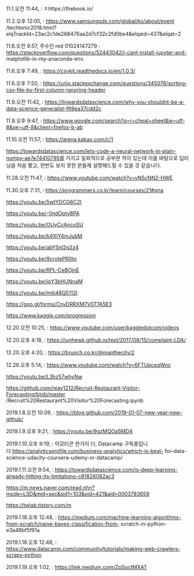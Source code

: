 11.1.오전 11:44,  : ㅈhttps://thebook.io/

11.2.오후 12:05,  : https://www.samsungsds.com/global/ko/about/event
/techtonic2018.html?elqTrackId=23ac2c1de268476aa2d7cf32c2fd0be4&elqaid=437&elqat=2

11.6.오전 9:57, 주수인 red 01024147279 : https://stackoverflow.com/questions/52443042/i-cant-install-jupyter-and-
matplotlib-in-my-anaconda-env.

11.6.오후 7:49,  : https://csvkit.readthedocs.io/en/1.0.3/

11.6.오후 7:50,  : https://unix.stackexchange.com/questions/345076/sorting-csv-file-by-first-column-ignoring-header

11.9.오전 11:42,  : https://towardsdatascience.com/why-you-shouldnt-be-a-data-science-generalist-f69ea37cdd2c

11.9.오후 9:47,  : https://www.google.com/search?q=r+cheat+sheet&ie=utf-8&oe=utf-8&client=firefox-b-ab

11.10.오전 11:57,  : https://arena.kakao.com/c/1

https://towardsdatascience.com/lets-code-a-neural-network-in-plain-numpy-ae7e74410795를 가지고 일회적으로 공부한 적이 있는데 이를 바탕으로 
딥러닝을 처음 봤고, 한번도 보지 못한 분들께 설명해드릴 수 있을 것 같습니다.

11.28.오전 11:47,  : https://www.youtube.com/watch?v=vN5cNN2-HWE

11.30.오후 7:31,  : https://programmers.co.kr/learn/courses/21#qna

https://youtu.be/5wtYDCG6C2I

https://youtu.be/-0ndOpty8PA

https://youtu.be/OUyCcAncoSU

https://youtu.be/b4XlY4mJubM

https://youtu.be/abYSnl2q2z4

https://youtu.be/9crvtePR0to

https://youtu.be/RPL-CeBOjnE

https://youtu.be/iqY3bHUNnaM

https://youtu.be/jmb48Q5112I

https://goo.gl/forms/CnvDRRXM7V077A5E3

https://www.kaggle.com/progression

12.20.오전 10:25,  : https://www.youtube.com/user/kaggledotcom/videos

12.20.오후 4:18,  : https://junhewk.github.io/text/2017/08/15/complaint-LDA/

12.20.오후 4:20,  : https://brunch.co.kr/@mapthecity/2

12.26.오후 5:14,  : https://www.youtube.com/watch?v=6FTUpceqWnc

https://youtu.be/L3hz57whyNw

https://github.com/reay1212/Recruit-Restaurant-Visitor-Forecasting/blob/master
/Recruit%20Restaurant%20Visitor%20Forecasting.ipynb

2019.1.8.오전 10:09,  : https://blog.github.com/2019-01-07-new-year-new-github/

2019.1.9.오후 9:21,  : https://youtu.be/9gzMQOa5MD4

2019.1.10.오후 9:19,  : 이모티콘 한가지 더, Datacamp 구독중입니다.https://analyticsprofile.com/business-analytics/which-is-best-
for-data-science-udacity-coursera-udemy-or-datacamp/

2019.1.11.오전 9:54,  : https://towardsdatascience.com/is-deep-learning-already-hitting-its-limitations-c81826082ac3

https://m.news.naver.com/read.nhn?mode=LSD&mid=sec&sid1=103&oid=421&aid=0003783659

https://twlab.tistory.com/m

2019.1.18.오후 12:48,  : https://medium.com/machine-learning-algorithms-from-scratch/naive-bayes-classification-from-
scratch-in-python-e3a48bf5f91a

2019.1.18.오후 12:48,  : https://www.datacamp.com/community/tutorials/making-web-crawlers-scrapy-python

2019.1.19.오후 1:02,  : https://link.medium.com/ZpSoctMXAT


